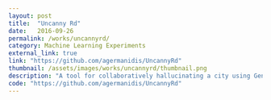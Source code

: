 ```yaml
---
layout: post
title:  "Uncanny Rd"
date:   2016-09-26
permalink: /works/uncannyrd/
category: Machine Learning Experiments
external_link: true
link: "https://github.com/agermanidis/UncannyRd"
thumbnail: /assets/images/works/uncannyrd/thumbnail.png
description: "A tool for collaboratively hallucinating a city using Generative Adversarial Neural Networks. In collaboration with Anastasis Germanidis. "
code: "https://github.com/agermanidis/UncannyRd"
---
```

